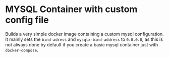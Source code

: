 # MYSQL Container with custom config file

Builds a very simple docker image containing a custom mysql configuration.
It mainly sets the `bind-adress` and `mysqlx-bind-address` to `0.0.0.0`, as
this is not always done by default if you create a basic mysql container just with
`docker-compose`.
